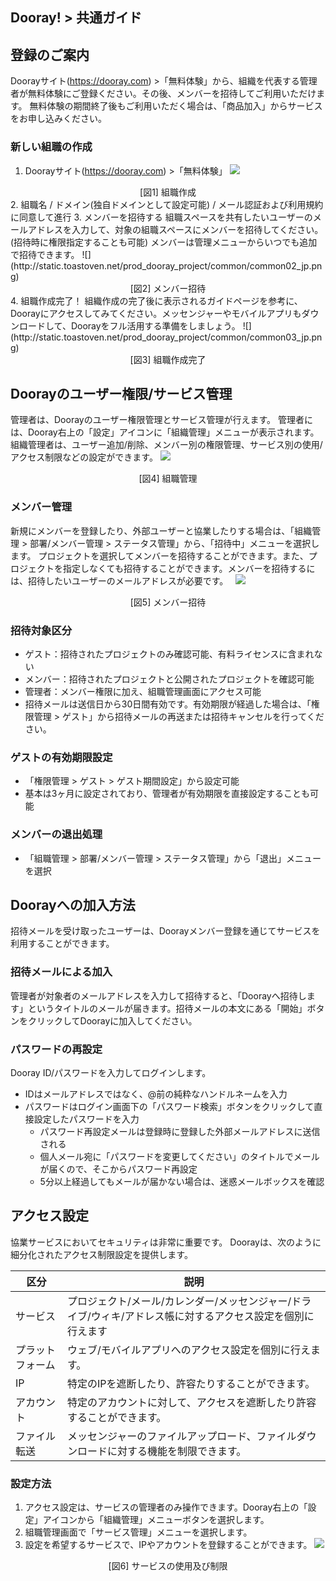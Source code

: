 ## Dooray! > 共通ガイド

## 登録のご案内
Doorayサイト(https://dooray.com) >「無料体験」から、組織を代表する管理者が無料体験にご登録ください。その後、メンバーを招待してご利用いただけます。
無料体験の期間終了後もご利用いただく場合は、「商品加入」からサービスをお申し込みください。

### 新しい組職の作成
1.	Doorayサイト(https://dooray.com) >「無料体験」
![](http://static.toastoven.net/prod_dooray_project/common/common01_jp.png)
  <center>[図1] 組職作成</center> 
2.	組職名 / ドメイン(独自ドメインとして設定可能) / メール認証および利用規約に同意して進行
3.	メンバーを招待する
組職スペースを共有したいユーザーのメールアドレスを入力して、対象の組職スペースにメンバーを招待してください。(招待時に権限指定することも可能)
メンバーは管理メニューからいつでも追加で招待できます。
![](http://static.toastoven.net/prod_dooray_project/common/common02_jp.png)
  <center>[図2] メンバー招待</center>
4.	組職作成完了！
 組織作成の完了後に表示されるガイドページを参考に、Doorayにアクセスしてみてください。メッセンジャーやモバイルアプリもダウンロードして、Doorayをフル活用する準備をしましょう。
![](http://static.toastoven.net/prod_dooray_project/common/common03_jp.png)
 <center>[図3] 組職作成完了</center>

## Doorayのユーザー権限/サービス管理
管理者は、Doorayのユーザー権限管理とサービス管理が行えます。 管理者には、Dooray右上の「設定」アイコンに「組織管理」メニューが表示されます。組織管理者は、ユーザー追加/削除、メンバー別の権限管理、サービス別の使用/アクセス制限などの設定ができます。
![](http://static.toastoven.net/prod_dooray_project/common/common04_jp.png)
<center>[図4] 組職管理</center> 

### メンバー管理 
新規にメンバーを登録したり、外部ユーザーと協業したりする場合は、「組織管理 > 部署/メンバー管理 > ステータス管理」から、「招待中」メニューを選択します。
プロジェクトを選択してメンバーを招待することができます。また、プロジェクトを指定しなくても招待することができます。メンバーを招待するには、招待したいユーザーのメールアドレスが必要です。   
![](http://static.toastoven.net/prod_dooray_project/common/common05_jp.png)
<center>[図5] メンバー招待</center> 

### 招待対象区分 
- ゲスト：招待されたプロジェクトのみ確認可能、有料ライセンスに含まれない
- メンバー：招待されたプロジェクトと公開されたプロジェクトを確認可能
- 	管理者：メンバー権限に加え、組職管理画面にアクセス可能
- 招待メールは送信日から30日間有効です。有効期限が経過した場合は、「権限管理 > ゲスト」から招待メールの再送または招待キャンセルを行ってください。

### ゲストの有効期限設定
- 「権限管理 > ゲスト > ゲスト期間設定」から設定可能
-	基本は3ヶ月に設定されており、管理者が有効期限を直接設定することも可能

### メンバーの退出処理  
- 「組職管理 > 部署/メンバー管理 > ステータス管理」から「退出」メニューを選択

## Doorayへの加入方法  
招待メールを受け取ったユーザーは、Doorayメンバー登録を通じてサービスを利用することができます。

### 招待メールによる加入
管理者が対象者のメールアドレスを入力して招待すると、「Doorayへ招待します」というタイトルのメールが届きます。招待メールの本文にある「開始」ボタンをクリックしてDoorayに加入してください。

### パスワードの再設定 
Dooray ID/パスワードを入力してログインします。
- IDはメールアドレスではなく、@前の純粋なハンドルネームを入力
- パスワードはログイン画面下の「パスワード検索」ボタンをクリックして直接設定したパスワードを入力
    - パスワード再設定メールは登録時に登録した外部メールアドレスに送信される
    - 個人メール宛に「パスワードを変更してください」のタイトルでメールが届くので、そこからパスワード再設定
    - 5分以上経過してもメールが届かない場合は、迷惑メールボックスを確認 

## アクセス設定
協業サービスにおいてセキュリティは非常に重要です。 Doorayは、次のように細分化されたアクセス制限設定を提供します。

|区分|説明|
|---|---|
|サービス|プロジェクト/メール/カレンダー/メッセンジャー/ドライブ/ウィキ/アドレス帳に対するアクセス設定を個別に行えます|
|プラットフォーム|ウェブ/モバイルアプリへのアクセス設定を個別に行えます。|
|IP|特定のIPを遮断したり、許容たりすることができます。|
|アカウント|特定のアカウントに対して、アクセスを遮断したり許容することができます。|
|ファイル転送| メッセンジャーのファイルアップロード、ファイルダウンロードに対する機能を制限できます。|

### 設定方法
1.	アクセス設定は、サービスの管理者のみ操作できます。Dooray右上の「設定」アイコンから「組織管理」メニューボタンを選択します。
2.	組職管理画面で「サービス管理」メニューを選択します。
3.	設定を希望するサービスで、IPやアカウントを登録することができます。
![](http://static.toastoven.net/prod_dooray_project/common/common06_jp.png)
<center>[図6] サービスの使用及び制限</center>

